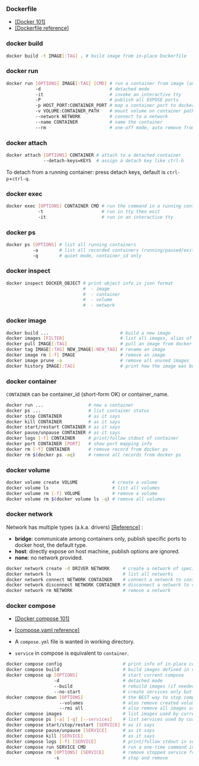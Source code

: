 ### Dockerfile

- [[Docker 101]](https://dockerlabs.collabnix.com/workshop/docker/)
- [[Dockerfile reference]](https://docs.docker.com/reference/dockerfile/)

### docker build

```sh
docker build -t IMAGE[:TAG] . # build image from in-place Dockerfile
```

### docker run

```sh
docker run [OPTIONS] IMAGE[:TAG] [CMD] # run a container from image (and run the command)
           -d                          # detached mode
           -it                         # invoke an interactive tty
           -P                          # publish all EXPOSE ports
           -p HOST_PORT:CONTAINER_PORT # map a container port to docker host
           -v VOLUME:CONTAINER_PATH    # mount volume on container path
           --network NETWORK           # connect to a network
           --name CONTAINER            # name the container
           --rm                        # one-off mode, auto remove from docker ps after exited
```

### docker attach

```sh
docker attach [OPTIONS] CONTAINER # attach to a detached container
              --detach-keys=KEYS  # assign a detach key like ctrl-b
```

To detach from a running container: press detach keys, default is `ctrl-p`+`ctrl-q`.

### docker exec

```sh
docker exec [OPTIONS] CONTAINER CMD # run the command in a running container
            -t                      # run in tty then exit
            -it                     # run in an interactive tty
```

### docker ps

```sh
docker ps [OPTIONS] # list all running containers
          -a        # list all recorded containers (running/paused/exited)
          -q        # quiet mode, container_id only
```

### docker inspect

```sh
docker inspect DOCKER_OBJECT # print object info in json format
                             #  - image
                             #  - container
                             #  - volume
                             #  - network
```

### docker image

```sh
docker build ...                           # build a new image
docker images [FILTER]                     # list all images, alias of docker image ls
docker pull IMAGE[:TAG]                    # pull an image from docker hub
docker tag IMAGE[:TAG] NEW_IMAGE[:NEW_TAG] # rename an image
docker image rm [-f] IMAGE                 # remove an image
docker image prune -a                      # remove all unused images
docker history IMAGE[:TAG]                 # print how the image was built
```

### docker container

`CONTAINER` can be container_id (short-form OK) or container_name.

```sh
docker run ...                 # new a container
docker ps ...                  # list container status
docker stop CONTAINER          # as it says
docker kill CONTAINER          # as it says
docker start/restart CONTAINER # as it says
docker pause/unpause CONTAINER # as it says
docker logs [-f] CONTAINER     # print/follow stdout of container
docker port CONTAINER [PORT]   # show port mapping info
docker rm [-f] CONTAINER       # remove record from docker ps
docker rm $(docker ps -aq)     # remove all records from docker ps
```

### docker volume

```sh
docker volume create VOLUME             # create a volume
docker volume ls                        # list all volumes
docker volume rm [-f] VOLUME            # remove a volume
docker volume rm $(docker volume ls -q) # remove all volumes
```

### docker network

Network has multiple types (a.k.a. drivers) [[Reference]](https://docs.docker.com/engine/network/#drivers) :

- **bridge**: communicate among containers only, publish specific ports to docker host, the default type.
- **host**: directly expose on host machine, publish options are ignored.
- **none**: no network provided.

```sh
docker network create -d DRIVER NETWORK     # create a network of specific type
docker network ls                           # list all networks
docker network connect NETWORK CONTAINER    # connect a network to container
docker network disconnect NETWORK CONTAINER # disconnect a network to container
docker network rm NETWORK                   # remove a network
```

### docker compose

- [[Docker compose 101]](https://dockerlabs.collabnix.com/intermediate/workshop/)
- [[compose.yaml reference]](https://docs.docker.com/reference/compose-file/)

- A `compose.yml` file is wanted in working directory.
- `service` in compose is equivalent to `container`.

```sh
docker compose config                       # print info of in-place compose.yaml
docker compose build                        # build images defined in compose.yaml
docker compose up [OPTIONS]                 # start current compose
                  -d                        # detached mode
                  --build                   # rebuild images (if needed) then restart
                  --no-start                # create services only but don't start
docker compose down [OPTIONS]               # the BEST way to stop compose
                    --volumes               # also remove created volumes
                    --rmi all               # also remove all images used by current compose
docker compose images                       # list images used by current compose
docker compose ps [-a] [-q] [--services]    # list services used by current compose
docker compose start/stop/restart [SERVICE] # as it says
docker compose pause/unpause [SERVICE]      # as it says
docker compose kill [SERVICE]               # as it says
docker compose logs [-f] [SERVICE]          # print/follow stdout in service
docker compose run SERVICE CMD              # run a one-time command in a new service, not the running one
docker compose rm [OPTIONS] [SERVICE]       # remove stopped service from ps
                  -s                        # stop and remove
```